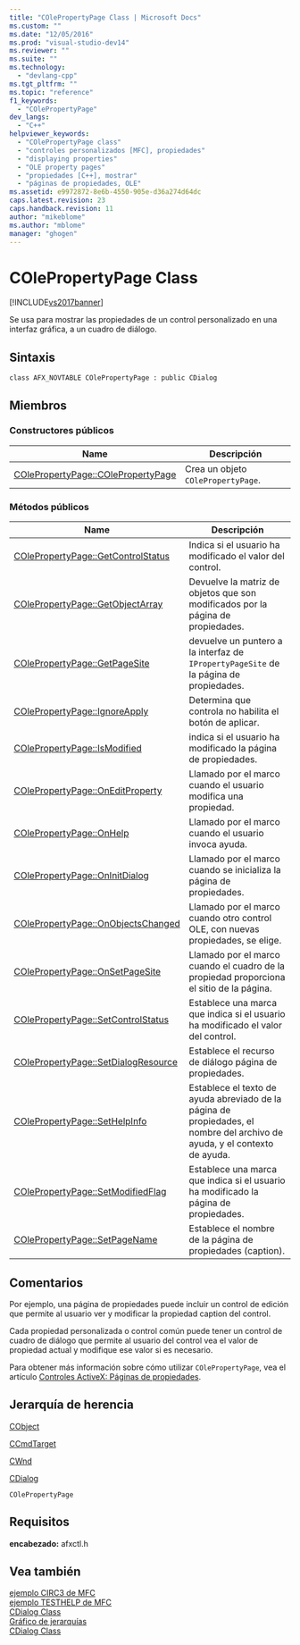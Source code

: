 ```yaml
---
title: "COlePropertyPage Class | Microsoft Docs"
ms.custom: ""
ms.date: "12/05/2016"
ms.prod: "visual-studio-dev14"
ms.reviewer: ""
ms.suite: ""
ms.technology: 
  - "devlang-cpp"
ms.tgt_pltfrm: ""
ms.topic: "reference"
f1_keywords: 
  - "COlePropertyPage"
dev_langs: 
  - "C++"
helpviewer_keywords: 
  - "COlePropertyPage class"
  - "controles personalizados [MFC], propiedades"
  - "displaying properties"
  - "OLE property pages"
  - "propiedades [C++], mostrar"
  - "páginas de propiedades, OLE"
ms.assetid: e9972872-8e6b-4550-905e-d36a274d64dc
caps.latest.revision: 23
caps.handback.revision: 11
author: "mikeblome"
ms.author: "mblome"
manager: "ghogen"
---
```

# COlePropertyPage Class
[!INCLUDE[vs2017banner](../../assembler/inline/includes/vs2017banner.md)]

Se usa para mostrar las propiedades de un control personalizado en una interfaz gráfica, a un cuadro de diálogo.  
  
## Sintaxis  
  
```  
class AFX_NOVTABLE COlePropertyPage : public CDialog  
```  
  
## Miembros  
  
### Constructores públicos  
  
|Name|Descripción|  
|----------|-----------------|  
|[COlePropertyPage::COlePropertyPage](../Topic/COlePropertyPage::COlePropertyPage.md)|Crea un objeto `COlePropertyPage`.|  
  
### Métodos públicos  
  
|Name|Descripción|  
|----------|-----------------|  
|[COlePropertyPage::GetControlStatus](../Topic/COlePropertyPage::GetControlStatus.md)|Indica si el usuario ha modificado el valor del control.|  
|[COlePropertyPage::GetObjectArray](../Topic/COlePropertyPage::GetObjectArray.md)|Devuelve la matriz de objetos que son modificados por la página de propiedades.|  
|[COlePropertyPage::GetPageSite](../Topic/COlePropertyPage::GetPageSite.md)|devuelve un puntero a la interfaz de `IPropertyPageSite` de la página de propiedades.|  
|[COlePropertyPage::IgnoreApply](../Topic/COlePropertyPage::IgnoreApply.md)|Determina que controla no habilita el botón de aplicar.|  
|[COlePropertyPage::IsModified](../Topic/COlePropertyPage::IsModified.md)|indica si el usuario ha modificado la página de propiedades.|  
|[COlePropertyPage::OnEditProperty](../Topic/COlePropertyPage::OnEditProperty.md)|Llamado por el marco cuando el usuario modifica una propiedad.|  
|[COlePropertyPage::OnHelp](../Topic/COlePropertyPage::OnHelp.md)|Llamado por el marco cuando el usuario invoca ayuda.|  
|[COlePropertyPage::OnInitDialog](../Topic/COlePropertyPage::OnInitDialog.md)|Llamado por el marco cuando se inicializa la página de propiedades.|  
|[COlePropertyPage::OnObjectsChanged](../Topic/COlePropertyPage::OnObjectsChanged.md)|Llamado por el marco cuando otro control OLE, con nuevas propiedades, se elige.|  
|[COlePropertyPage::OnSetPageSite](../Topic/COlePropertyPage::OnSetPageSite.md)|Llamado por el marco cuando el cuadro de la propiedad proporciona el sitio de la página.|  
|[COlePropertyPage::SetControlStatus](../Topic/COlePropertyPage::SetControlStatus.md)|Establece una marca que indica si el usuario ha modificado el valor del control.|  
|[COlePropertyPage::SetDialogResource](../Topic/COlePropertyPage::SetDialogResource.md)|Establece el recurso de diálogo página de propiedades.|  
|[COlePropertyPage::SetHelpInfo](../Topic/COlePropertyPage::SetHelpInfo.md)|Establece el texto de ayuda abreviado de la página de propiedades, el nombre del archivo de ayuda, y el contexto de ayuda.|  
|[COlePropertyPage::SetModifiedFlag](../Topic/COlePropertyPage::SetModifiedFlag.md)|Establece una marca que indica si el usuario ha modificado la página de propiedades.|  
|[COlePropertyPage::SetPageName](../Topic/COlePropertyPage::SetPageName.md)|Establece el nombre de la página de propiedades \(caption\).|  
  
## Comentarios  
 Por ejemplo, una página de propiedades puede incluir un control de edición que permite al usuario ver y modificar la propiedad caption del control.  
  
 Cada propiedad personalizada o control común puede tener un control de cuadro de diálogo que permite al usuario del control vea el valor de propiedad actual y modifique ese valor si es necesario.  
  
 Para obtener más información sobre cómo utilizar `COlePropertyPage`, vea el artículo [Controles ActiveX: Páginas de propiedades](../../mfc/mfc-activex-controls-property-pages.md).  
  
## Jerarquía de herencia  
 [CObject](../../mfc/reference/cobject-class.md)  
  
 [CCmdTarget](../../mfc/reference/ccmdtarget-class.md)  
  
 [CWnd](../../mfc/reference/cwnd-class.md)  
  
 [CDialog](../../mfc/reference/cdialog-class.md)  
  
 `COlePropertyPage`  
  
## Requisitos  
 **encabezado:** afxctl.h  
  
## Vea también  
 [ejemplo CIRC3 de MFC](../../top/visual-cpp-samples.md)   
 [ejemplo TESTHELP de MFC](../../top/visual-cpp-samples.md)   
 [CDialog Class](../../mfc/reference/cdialog-class.md)   
 [Gráfico de jerarquías](../../mfc/hierarchy-chart.md)   
 [CDialog Class](../../mfc/reference/cdialog-class.md)